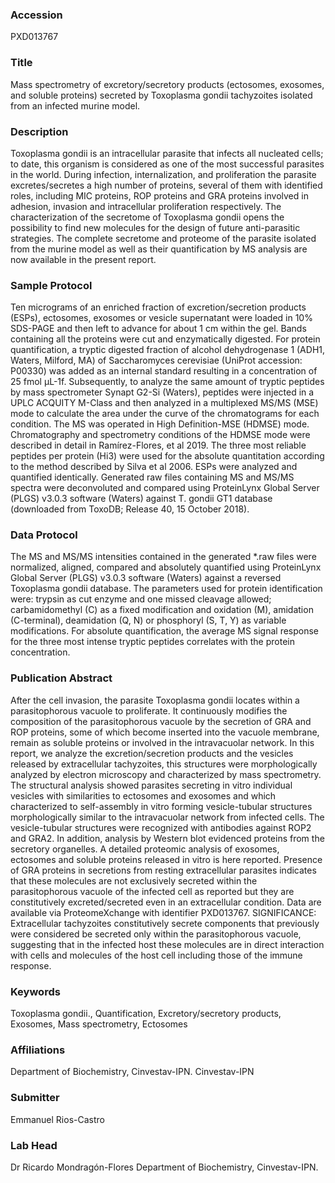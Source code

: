 ### Accession
PXD013767

### Title
Mass spectrometry of excretory/secretory products (ectosomes, exosomes, and soluble proteins) secreted by Toxoplasma gondii tachyzoites isolated from an infected murine model.

### Description
Toxoplasma gondii is an intracellular parasite that infects all nucleated cells; to date, this organism is considered as one of the most successful parasites in the world. During infection, internalization, and proliferation the parasite excretes/secretes a high number of proteins, several of them with identified roles, including  MIC proteins, ROP proteins and GRA proteins involved in adhesion, invasion and intracellular proliferation respectively. The characterization of the secretome of Toxoplasma gondii opens the possibility to find new molecules for the design of future anti-parasitic strategies. The complete secretome and proteome of the parasite isolated from the murine model as well as their quantification by MS analysis are now available in the present report.

### Sample Protocol
Ten micrograms of an enriched fraction of excretion/secretion products (ESPs), ectosomes, exosomes or vesicle supernatant were loaded in 10% SDS-PAGE and then left to advance for about 1 cm within the gel. Bands containing all the proteins were cut and enzymatically digested. For protein quantification, a tryptic digested fraction of alcohol dehydrogenase 1 (ADH1, Waters, Milford, MA) of Saccharomyces cerevisiae (UniProt accession: P00330) was added as an internal standard resulting in a concentration of 25 fmol µL-1f. Subsequently, to analyze the same amount of tryptic peptides by mass spectrometer Synapt G2-Si (Waters), peptides were injected in a UPLC ACQUITY M-Class and then analyzed in a multiplexed MS/MS (MSE) mode to calculate the area under the curve of the chromatograms for each condition. The MS  was operated in High Definition-MSE (HDMSE) mode. Chromatography and spectrometry conditions of the HDMSE mode were described in detail in Ramírez-Flores, et al 2019. The three most reliable peptides per protein (Hi3) were used for the absolute quantitation according to the method described by Silva et al 2006. ESPs were analyzed and quantified identically. Generated raw files containing MS and MS/MS spectra were deconvoluted and compared using ProteinLynx Global Server (PLGS) v3.0.3 software (Waters) against T. gondii GT1 database (downloaded from ToxoDB; Release 40, 15 October 2018).

### Data Protocol
The MS and MS/MS intensities contained in the generated *.raw files were normalized, aligned, compared and absolutely quantified using ProteinLynx Global Server (PLGS) v3.0.3 software (Waters) against a reversed Toxoplasma gondii database. The parameters used for protein identification were: trypsin as cut enzyme and one missed cleavage allowed; carbamidomethyl (C) as a fixed modification and oxidation (M), amidation (C-terminal), deamidation (Q, N) or phosphoryl (S, T, Y) as variable modifications. For absolute quantification, the average MS signal response for the three most intense tryptic peptides correlates with the protein concentration.

### Publication Abstract
After the cell invasion, the parasite Toxoplasma gondii locates within a parasitophorous vacuole to proliferate. It continuously modifies the composition of the parasitophorous vacuole by the secretion of GRA and ROP proteins, some of which become inserted into the vacuole membrane, remain as soluble proteins or involved in the intravacuolar network. In this report, we analyze the excretion/secretion products and the vesicles released by extracellular tachyzoites, this structures were morphologically analyzed by electron microscopy and characterized by mass spectrometry. The structural analysis showed parasites secreting in vitro individual vesicles with similarities to ectosomes and exosomes and which characterized to self-assembly in vitro forming vesicle-tubular structures morphologically similar to the intravacuolar network from infected cells. The vesicle-tubular structures were recognized with antibodies against ROP2 and GRA2. In addition, analysis by Western blot evidenced proteins from the secretory organelles. A detailed proteomic analysis of exosomes, ectosomes and soluble proteins released in vitro is here reported. Presence of GRA proteins in secretions from resting extracellular parasites indicates that these molecules are not exclusively secreted within the parasitophorous vacuole of the infected cell as reported but they are constitutively excreted/secreted even in an extracellular condition. Data are available via ProteomeXchange with identifier PXD013767. SIGNIFICANCE: Extracellular tachyzoites constitutively secrete components that previously were considered be secreted only within the parasitophorous vacuole, suggesting that in the infected host these molecules are in direct interaction with cells and molecules of the host cell including those of the immune response.

### Keywords
Toxoplasma gondii., Quantification, Excretory/secretory products, Exosomes, Mass spectrometry, Ectosomes

### Affiliations
Department of Biochemistry, Cinvestav-IPN.
Cinvestav-IPN

### Submitter
Emmanuel Rios-Castro

### Lab Head
Dr Ricardo Mondragón-Flores
Department of Biochemistry, Cinvestav-IPN.



